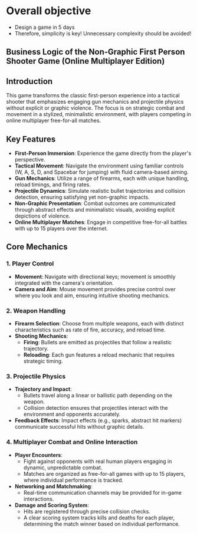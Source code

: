 # Overall objective
- Design a game in 5 days
- Therefore, simplicity is key! Unnecessary complexity should be avoided!

## Business Logic of the Non-Graphic First Person Shooter Game (Online Multiplayer Edition)

## Introduction
This game transforms the classic first-person experience into a tactical shooter that emphasizes engaging gun mechanics and projectile physics without explicit or graphic violence. The focus is on strategic combat and movement in a stylized, minimalistic environment, with players competing in online multiplayer free-for-all matches.

## Key Features
- **First-Person Immersion**: Experience the game directly from the player's perspective.
- **Tactical Movement**: Navigate the environment using familiar controls (W, A, S, D, and Spacebar for jumping) with fluid camera-based aiming.
- **Gun Mechanics**: Utilize a range of firearms, each with unique handling, reload timings, and firing rates.
- **Projectile Dynamics**: Simulate realistic bullet trajectories and collision detection, ensuring satisfying yet non-graphic impacts.
- **Non-Graphic Presentation**: Combat outcomes are communicated through abstract effects and minimalistic visuals, avoiding explicit depictions of violence.
- **Online Multiplayer Matches**: Engage in competitive free-for-all battles with up to 15 players over the internet.

## Core Mechanics

### 1. Player Control
- **Movement**: Navigate with directional keys; movement is smoothly integrated with the camera's orientation.
- **Camera and Aim**: Mouse movement provides precise control over where you look and aim, ensuring intuitive shooting mechanics.

### 2. Weapon Handling
- **Firearm Selection**: Choose from multiple weapons, each with distinct characteristics such as rate of fire, accuracy, and reload time.
- **Shooting Mechanics**: 
  - **Firing**: Bullets are emitted as projectiles that follow a realistic trajectory.
  - **Reloading**: Each gun features a reload mechanic that requires strategic timing.

### 3. Projectile Physics
- **Trajectory and Impact**: 
  - Bullets travel along a linear or ballistic path depending on the weapon.
  - Collision detection ensures that projectiles interact with the environment and opponents accurately.
- **Feedback Effects**: Impact effects (e.g., sparks, abstract hit markers) communicate successful hits without graphic details.

### 4. Multiplayer Combat and Online Interaction
- **Player Encounters**: 
  - Fight against opponents with real human players engaging in dynamic, unpredictable combat.
  - Matches are organized as free-for-all games with up to 15 players, where individual performance is tracked.
- **Networking and Matchmaking**: 
  - Real-time communication channels may be provided for in-game interactions.
- **Damage and Scoring System**: 
  - Hits are registered through precise collision checks.
  - A clear scoring system tracks kills and deaths for each player, determining the match winner based on individual performance.